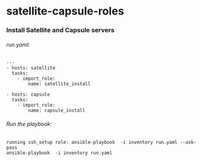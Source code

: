 # satellite-capsule-roles

### Install Satellite and Capsule servers

###### run.yaml:
```
---
- hosts: satellite
  tasks:
    - import_role:
        name: satellite_install
    
- hosts: capsule
  tasks:
    - import_role:
        name: capsule_install
```

###### Run the playbook:
```
running ssh_setup role: ansible-playbook  -i inventory run.yaml --ask-pass
ansible-playbook  -i inventory run.yaml 
```